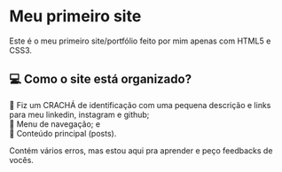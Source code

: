 # Meu primeiro site

Este é o meu primeiro site/portfólio feito por mim apenas com HTML5 e CSS3.

## :computer: Como o site está organizado?

:pushpin: Fiz um CRACHÁ de identificação com uma pequena descrição e links para meu linkedin, instagram e github; <br>
:pushpin: Menu de navegação; e <br>
:pushpin: Conteúdo principal (posts). <br>

Contém vários erros, mas estou aqui pra aprender e peço feedbacks de vocês.

